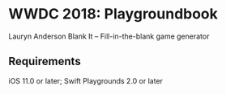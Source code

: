 # WWDC 2018: Playgroundbook

Lauryn Anderson
Blank It – Fill-in-the-blank game generator

## Requirements 

iOS 11.0 or later; Swift Playgrounds 2.0 or later

